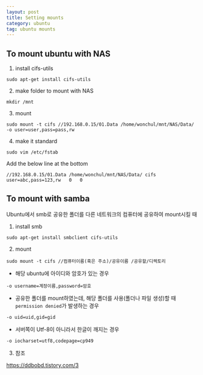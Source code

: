 ```yaml
---
layout: post
title: Setting mounts
category: ubuntu
tag: ubuntu mounts
---
```



## To mount ubuntu with NAS

1. install cifs-utils

```
sudo apt-get install cifs-utils
```

2. make folder to mount with NAS

```
mkdir /mnt
```

3. mount

```
sudo mount -t cifs //192.168.0.15/01.Data /home/wonchul/mnt/NAS/Data/ -o user=user,pass=pass,rw
```

4. make it standard

```
sudo vim /etc/fstab
```

Add the below line at the bottom

```
//192.168.0.15/01.Data /home/wonchul/mnt/NAS/Data/ cifs user=abc,pass=123,rw   0   0
```

## To mount with samba

Ubuntu에서 smb로 공유한 폴더를 다른 네트워크의 컴퓨터에 공유하여 mount시킬 때

1. install smb

```
sudo apt-get install smbclient cifs-utils
```

2. mount

```
sudo mount -t cifs //컴퓨터이름(혹은 주소)/공유이름 /공유할/디렉토리
```

- 해당 ubuntu에 아이디와 암호가 있는 경우

```
-o username=계정이름,password=암호
```

- 공유한 폴더를 mount하였는데, 해당 폴더를 사용(폴더나 파일 생성)할 때 `permission denied`가 발생하는 경우

```
-o uid=uid,gid=gid
```

- 서버쪽이 Utf-8이 아니라서 한글이 깨지는 경우

```
-o iocharset=utf8,codepage=cp949
```

3. 참조

https://ddbobd.tistory.com/3



  
